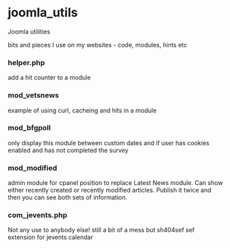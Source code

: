 joomla_utils
============

Joomla utilities

bits and pieces I use on my websites - code, modules, hints etc

### helper.php ###
add a hit counter to a module

### mod_vetsnews ###
example of using curl, cacheing and hits in a module

### mod_bfgpoll ###
only display this module between custom dates and if user has cookies enabled and has not completed the survey

### mod_modified ###
admin module for cpanel position to replace Latest News module. Can show either recently created or recently modified articles. Publish it twice and then you can see both sets of information.

### com_jevents.php ###
Not any use to anybody else! still a bit of a mess but sh404sef sef extension for jevents calendar
